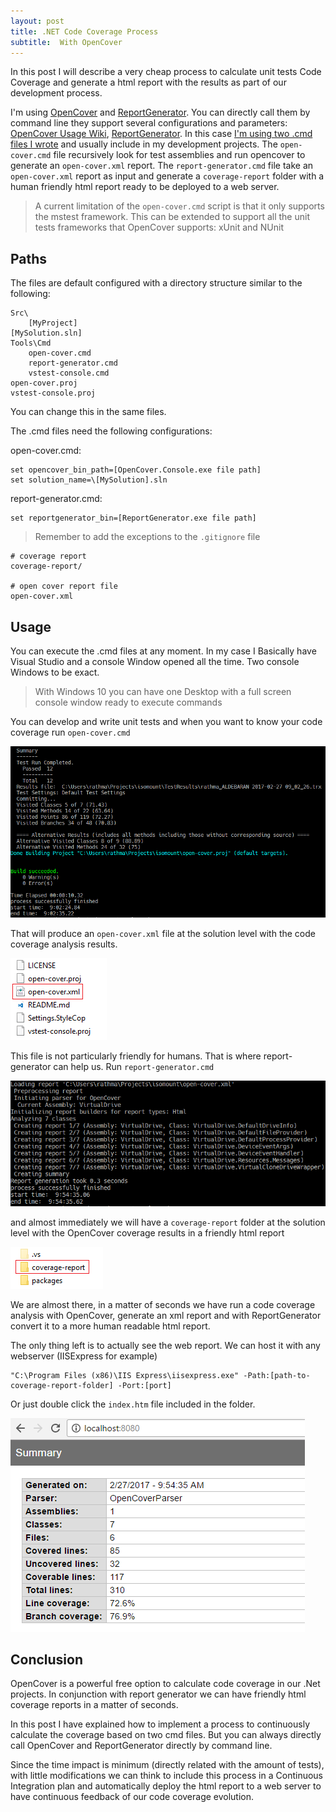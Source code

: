 ```yaml
---
layout: post
title: .NET Code Coverage Process
subtitle:  With OpenCover
---
```


In this post I will describe a very cheap process to calculate unit tests Code Coverage and generate a html report with the results as part of our development process.

I'm using [OpenCover](https://github.com/OpenCover/opencover) and [ReportGenerator](http://danielpalme.github.io/ReportGenerator/). You can directly call them by command line they support several configurations and parameters: [OpenCover Usage Wiki](https://github.com/opencover/opencover/wiki/Usage), [ReportGenerator](https://github.com/danielpalme/ReportGenerator#usage). In this case [I'm using two .cmd files I wrote](https://github.com/mamcer/bamboo-cmd) and usually include in my development projects. The `open-cover.cmd` file recursively look for test assemblies and run opencover to generate an `open-cover.xml` report. The `report-generator.cmd` file take an `open-cover.xml` report as input and generate a `coverage-report` folder with a human friendly html report ready to be deployed to a web server.

> A current limitation of the `open-cover.cmd` script is that it only supports the mstest framework. This can be extended to support all the unit tests frameworks that OpenCover supports: xUnit and NUnit

## Paths

The files are default configured with a directory structure similar to the following:

    Src\
        [MyProject]
    [MySolution.sln]
    Tools\Cmd
        open-cover.cmd
        report-generator.cmd
        vstest-console.cmd
    open-cover.proj
    vstest-console.proj

You can change this in the same files.

The .cmd files need the following configurations:

open-cover.cmd:

    set opencover_bin_path=[OpenCover.Console.exe file path]
    set solution_name=\[MySolution].sln

report-generator.cmd:

    set reportgenerator_bin=[ReportGenerator.exe file path]

> Remember to add the exceptions to the `.gitignore` file

    # coverage report
    coverage-report/

    # open cover report file
    open-cover.xml

## Usage

You can execute the .cmd files at any moment. In my case I Basically have Visual Studio and a console Window opened all the time. Two console Windows to be exact.

> With Windows 10 you can have one Desktop with a full screen console window ready to execute commands

You can develop and write unit tests and when you want to know your code coverage run `open-cover.cmd`

![OpenCover Results](../img/2017-02-27-net-code-coverage/01-open-cover-results.png)

That will produce an `open-cover.xml` file at the solution level with the code coverage analysis results.

![OpenCover xml](../img/2017-02-27-net-code-coverage/02-open-cover-xml.png)

This file is not particularly friendly for humans. That is where report-generator can help us. Run `report-generator.cmd`

![Report Generator Run](../img/2017-02-27-net-code-coverage/03-report-generator-run.png)

and almost immediately we will have a `coverage-report` folder at the solution level with the OpenCover coverage results in a friendly html report

![Coverage Report Folder](../img/2017-02-27-net-code-coverage/04-coverage-report.png)

We are almost there, in a matter of seconds we have run a code coverage analysis with OpenCover, generate an xml report and with ReportGenerator convert it to a more human readable html report.

The only thing left is to actually see the web report. We can host it with any webserver (IISExpress for example)

    "C:\Program Files (x86)\IIS Express\iisexpress.exe" -Path:[path-to-coverage-report-folder] -Port:[port]

Or just double click the `index.htm` file included in the folder.

![Coverage Report Web](../img/2017-02-27-net-code-coverage/05-coverage-report-web.png)

## Conclusion

OpenCover is a powerful free option to calculate code coverage in our .Net projects. In conjunction with report generator we can have friendly html coverage reports in a matter of seconds.

In this post I have explained how to implement a process to continuously calculate the coverage based on two cmd files. But you can always directly call OpenCover and ReportGenerator directly by command line. 

Since the time impact is minimum (directly related with the amount of tests), with little modifications we can think to include this process in a Continuous Integration plan and automatically deploy the html report to a web server to have continuous feedback of our code coverage evolution.